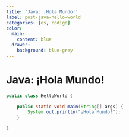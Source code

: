 ```yaml
---
title: 'Java: ¡Hola Mundo!'
label: post-java-hello-world
categories: [es, codigo]
color:
  main:
    content: blue
  drawer:
    background: blue-grey
---
```


Java: ¡Hola Mundo!
==================

```java
public class HelloWorld {

	public static void main(String[] args) {
		System.out.println("¡Hola Mundo!");
	}

}
```
